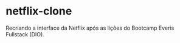 # netflix-clone

Recriando a interface da Netflix após as lições do Bootcamp Everis Fullstack (DIO).
